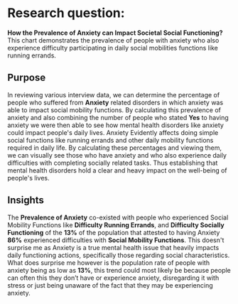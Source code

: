 
# **Research question**: #
**How the Prevalence of Anxiety can Impact Societal Social Functioning?**
  This chart demonstrates the prevalence of people with anxiety who also experience difficulty participating in daily social mobilities functions like running errands. 

## Purpose ##
  In reviewing various interview data, we can determine the percentage of people who suffered from **Anxiety** related disorders in which anxiety was able to impact social mobility functions. By calculating this prevalence of anxiety and also combining the number of people who stated **Yes** to having anxiety we were then able to see how mental health disorders like anxiety could impact people's daily lives.  Anxiety Evidently affects doing simple social functions like running errands and other daily mobility functions required in daily life. By calculating these percentages and viewing them, we can visually see those who have anxiety and who also experience daily difficulties with completing socially related tasks. Thus establishing that mental health disorders hold a clear and heavy impact on the well-being of people's lives.

## Insights ##
  
The **Prevalence of Anxiety** co-existed with people who experienced Social Mobility Functions like **Difficulty Running Errands**, and **Difficulty Socially Functioning** of the **13%** of the population that attested to having Anxiety **86%** experienced difficulties with **Social Mobility Functions**. This doesn't surprise me as Anxiety is a true mental health issue that heavily impacts daily functioning actions, specifically those regarding social characteristics. What does surprise me however is the population rate of people with anxiety being as low as **13%**, this trend could most likely be because people can often this they don’t have or experience anxiety, disregarding it with stress or just being unaware of the fact that they may be experiencing anxiety.

